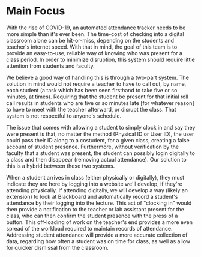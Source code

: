 # Main Focus

With the rise of COVID-19, an automated attendance tracker needs to be more simple than it's ever been. The time-cost of checking into a digital classroom alone can be hit-or-miss, depending on the students and teacher's internet speed. With that in mind, the goal of this team is to provide an easy-to-use, reliable way of knowing who was present for a class period. In order to minimize disruption, this system should require little attention from students and faculty.

We believe a good way of handling this is through a two-part system. The solution in mind would not require a teacher to have to call out, by name, each student (a task which has been seen firsthand to take five or so minutes, at times). Requiring that the student be present for that initial roll call results in students who are five or so minutes late [for whatever reason] to have to meet with the teacher afterward, or disrupt the class. That system is not respectful to anyone's schedule.

The issue that comes with allowing a student to simply clock in and say they were present is that, no matter the method (Physical ID or User ID), the user could pass their ID along to a costudent, for a given class, creating a false account of student presence. Furthermore, without verification by the faculty that a student was present, the student can possibly login digitally to a class and then disappear (removing actual attendance). Our solution to this is a hybrid between these two systems. 

When a student arrives in class (either physically or digitally), they must indicate they are here by logging into a website we'll develop, if they're attending physically. If attending digitally, we will develop a way (likely an extension) to look at Blackboard and automatically record a student's attendance by their logging into the lecture. This act of "clocking in" would then provide a notification to the teacher or lab assistant present for the class, who can then confirm the student presence with the press of a button. This off-loading of work on the teacher's end provides a more even spread of the workload required to maintain records of attendance. Addressing student attendance will provide a more accurate collection of data, regarding how often a student was on time for class, as well as allow for quicker dismissal from the classroom.
